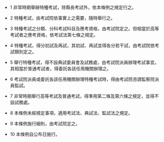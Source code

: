 * 1 非常時期舉辦特種考試，除縣長考試外，依本條例之規定行之。

* 2 特種考試，由考試院依事實上之需要，隨時舉行之。

* 3 特種考試之分類、分科考試科目及應考資格，由考試院定之。但相當於高等考試者之應考資格，依考試法第七條之規定。

* 4 特種考試，得分初試及再試，其初試、再試並得各分若干試，由考試院依考試類別定之。

* 5 舉行特種考試，得不設典試委員會及試務處，由考試院派員辦理考試事宜。其相當於普通考試者，得委託各該任用機關辦理之。

* 6 考試院派員或委託各該任用機關辦理特種考試時，得由考試院咨請監察院派員監試。

* 7 非常時期舉行高等考試及普通考試，得準用第二條及第六條之規定，並得不設試務處。

* 8 本條例未經規定事項，適用考試法、典試法、監試法之規定。

* 9 本條例施行細則，由考試院定之。

* 10 本條例自公布日施行。

